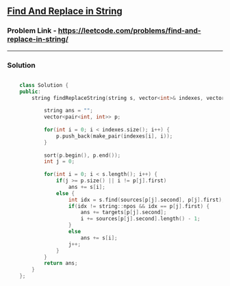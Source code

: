 ## [Find And Replace in String](https://leetcode.com/problems/find-and-replace-in-string/)

### Problem Link - https://leetcode.com/problems/find-and-replace-in-string/

---

### Solution

```cpp

    class Solution {
    public:
        string findReplaceString(string s, vector<int>& indexes, vector<string>& sources, vector<string>& targets) {
            
            string ans = "";
            vector<pair<int, int>> p;
            
            for(int i = 0; i < indexes.size(); i++) {
                p.push_back(make_pair(indexes[i], i));
            }
            
            sort(p.begin(), p.end());
            int j = 0;
            
            for(int i = 0; i < s.length(); i++) {
                if(j >= p.size() || i != p[j].first)
                    ans += s[i];
                else {
                    int idx = s.find(sources[p[j].second], p[j].first);
                    if(idx != string::npos && idx == p[j].first) {
                        ans += targets[p[j].second];
                        i += sources[p[j].second].length() - 1;
                    }
                    else
                        ans += s[i];
                    j++;
                }
            }
            return ans;
        }
    };



```